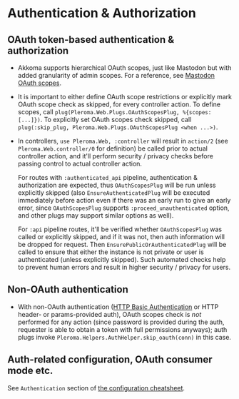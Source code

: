 # Authentication & Authorization

## OAuth token-based authentication & authorization

* Akkoma supports hierarchical OAuth scopes, just like Mastodon but with added granularity of admin scopes. For a reference, see [Mastodon OAuth scopes](https://docs.joinmastodon.org/api/oauth-scopes/).

* It is important to either define OAuth scope restrictions or explicitly mark OAuth scope check as skipped, for every controller action. To define scopes, call `plug(Pleroma.Web.Plugs.OAuthScopesPlug, %{scopes: [...]})`. To explicitly set OAuth scopes check skipped, call `plug(:skip_plug, Pleroma.Web.Plugs.OAuthScopesPlug <when ...>)`.

* In controllers, `use Pleroma.Web, :controller` will result in `action/2` (see `Pleroma.Web.controller/0` for definition) be called prior to actual controller action, and it'll perform security / privacy checks before passing control to actual controller action.

  For routes with `:authenticated_api` pipeline, authentication & authorization are expected, thus `OAuthScopesPlug` will be run unless explicitly skipped (also `EnsureAuthenticatedPlug` will be executed immediately before action even if there was an early run to give an early error, since `OAuthScopesPlug` supports `:proceed_unauthenticated` option, and other plugs may support similar options as well).

  For `:api` pipeline routes, it'll be verified whether `OAuthScopesPlug` was called or explicitly skipped, and if it was not, then auth information will be dropped for request. Then `EnsurePublicOrAuthenticatedPlug` will be called to ensure that either the instance is not private or user is authenticated (unless explicitly skipped). Such automated checks help to prevent human errors and result in higher security / privacy for users.

## Non-OAuth authentication

* With non-OAuth authentication ([HTTP Basic Authentication](https://developer.mozilla.org/en-US/docs/Web/HTTP/Headers/Authorization) or HTTP header- or params-provided auth), OAuth scopes check is _not_ performed for any action (since password is provided during the auth, requester is able to obtain a token with full permissions anyways); auth plugs invoke `Pleroma.Helpers.AuthHelper.skip_oauth(conn)` in this case.

## Auth-related configuration, OAuth consumer mode etc.

See `Authentication` section of [the configuration cheatsheet](../configuration/cheatsheet.md#authentication).
